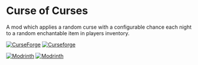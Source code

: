 # Curse of Curses
A mod which applies a random curse with a configurable chance each night to a random enchantable item in players
inventory.

[![CurseForge](http://cf.way2muchnoise.eu/full_382881_downloads.svg)](https://www.curseforge.com/minecraft/mc-mods/curse-of-curses)
[![Curseforge](http://cf.way2muchnoise.eu/versions/For%20MC_382881_all.svg)](https://www.curseforge.com/minecraft/mc-mods/curse-of-curses)

[![Modrinth](https://img.shields.io/modrinth/game-versions/No1xZeN1?color=00AF5C&label=modrinth&logo=modrinth)](https://modrinth.com/mod/data-trader)
[![Modrinth](https://img.shields.io/modrinth/dt/No1xZeN1?color=00AF5C&logo=modrinth)](https://modrinth.com/mod/data-trader)
